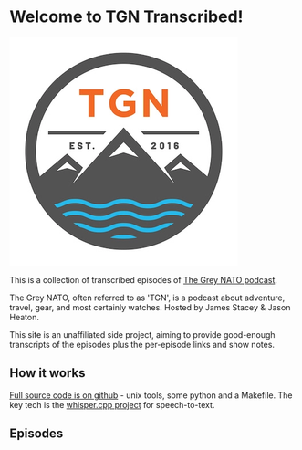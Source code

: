 # Welcome to TGN Transcribed!

![TGN logo](img/logo.png "TGN logo")

This is a collection of transcribed episodes of [The Grey NATO podcast](https://thegreynato.com). 

The Grey NATO, often referred to as 'TGN', is a podcast about adventure, travel, gear, and most certainly watches. Hosted by James Stacey & Jason Heaton.

This site is an unaffiliated side project, aiming to provide good-enough transcripts of the episodes plus the per-episode
links and show notes.

## How it works

[Full source code is on github](https://github.com/phubbard/tgn-whisperer) - unix tools, some python and a Makefile. The 
key tech is the [whisper.cpp project](https://github.com/ggerganov/whisper.cpp) for speech-to-text.

## Episodes


